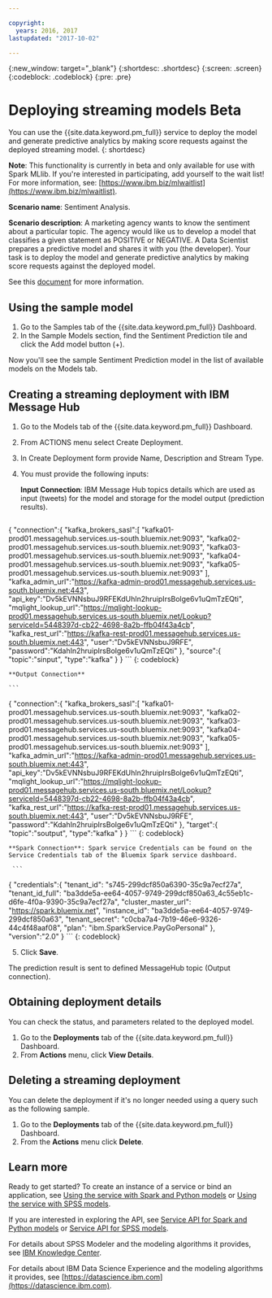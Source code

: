 ```yaml
---

copyright:
  years: 2016, 2017
lastupdated: "2017-10-02"

---
```


{:new_window: target="_blank"}
{:shortdesc: .shortdesc}
{:screen: .screen}
{:codeblock: .codeblock}
{:pre: .pre}

# Deploying streaming models <span class='tag--beta'>Beta</span>

You can use the {{site.data.keyword.pm_full}} service to deploy the model and
generate predictive analytics by making score requests against the deployed streaming model.
{: shortdesc}

**Note**: This functionality is currently in beta and only available
for use with Spark MLlib. If you're interested in participating, add yourself to the wait list! For more information, see: [https://www.ibm.biz/mlwaitlist](https://www.ibm.biz/mlwaitlist).

**Scenario name**: Sentiment Analysis.

**Scenario description**: A marketing agency wants to know the
sentiment about a particular topic. The agency would like us to
develop a model that classifies a given statement as POSITIVE or
NEGATIVE. A Data Scientist prepares a predictive model and shares
it with you (the developer). Your task is to deploy the model and
generate predictive analytics by making score requests against
the deployed model.

See this [document](https://github.com/pmservice/tweet-sentiment-prediction) for more information.

## Using the sample model

1. Go to the Samples tab of the {{site.data.keyword.pm_full}}
   Dashboard.
2. In the Sample Models section, find the Sentiment Prediction
   tile and click the Add model button (+).

Now you'll see the sample Sentiment Prediction model in the list
of available models on the Models tab.


## Creating a streaming deployment with IBM Message Hub

1.  Go to the Models tab of the {{site.data.keyword.pm_full}} Dashboard.
2.  From ACTIONS menu select Create Deployment.
3.  In Create Deployment form provide Name, Description and Stream Type.
4.  You must provide the following inputs:

    **Input Connection**: IBM Message Hub topics details which are used as input (tweets) for the model and storage for the model output  (prediction results).

    ```
  {
     "connection":{
        "kafka_brokers_sasl":[
           "kafka01-prod01.messagehub.services.us-south.bluemix.net:9093",
           "kafka02-prod01.messagehub.services.us-south.bluemix.net:9093",
           "kafka03-prod01.messagehub.services.us-south.bluemix.net:9093",
           "kafka04-prod01.messagehub.services.us-south.bluemix.net:9093",
           "kafka05-prod01.messagehub.services.us-south.bluemix.net:9093"
        ],
        "kafka_admin_url":"https://kafka-admin-prod01.messagehub.services.us-south.bluemix.net:443",
        "api_key":"Dv5kEVNNsbuJ9RFEKdUhIn2hruipIrsBolge6v1uQmTzEQti",
        "mqlight_lookup_url":"https://mqlight-lookup-prod01.messagehub.services.us-south.bluemix.net/Lookup?serviceId=5448397d-cb22-4698-8a2b-ffb04f43a4cb",
        "kafka_rest_url":"https://kafka-rest-prod01.messagehub.services.us-south.bluemix.net:443",
        "user":"Dv5kEVNNsbuJ9RFE",
        "password":"KdahIn2hruipIrsBolge6v1uQmTzEQti"
     },
     "source":{
        "topic":"sinput",
        "type":"kafka"
     }
  }
    ```
    {: codeblock}

    **Output Connection**

    ```
 {
    "connection":{
       "kafka_brokers_sasl":[
          "kafka01-prod01.messagehub.services.us-south.bluemix.net:9093",
          "kafka02-prod01.messagehub.services.us-south.bluemix.net:9093",
          "kafka03-prod01.messagehub.services.us-south.bluemix.net:9093",
          "kafka04-prod01.messagehub.services.us-south.bluemix.net:9093",
          "kafka05-prod01.messagehub.services.us-south.bluemix.net:9093"
       ],
       "kafka_admin_url":"https://kafka-admin-prod01.messagehub.services.us-south.bluemix.net:443",
       "api_key":"Dv5kEVNNsbuJ9RFEKdUhIn2hruipIrsBolge6v1uQmTzEQti",
       "mqlight_lookup_url":"https://mqlight-lookup-prod01.messagehub.services.us-south.bluemix.net/Lookup?serviceId=5448397d-cb22-4698-8a2b-ffb04f43a4cb",
       "kafka_rest_url":"https://kafka-rest-prod01.messagehub.services.us-south.bluemix.net:443",
       "user":"Dv5kEVNNsbuJ9RFE",
       "password":"KdahIn2hruipIrsBolge6v1uQmTzEQti"
    },
    "target":{
       "topic":"soutput",
       "type":"kafka"
    }
 }
    ```
    {: codeblock}

    **Spark Connection**: Spark service Credentials can be found on the Service Credentials tab of the Bluemix Spark service dashboard.

     ```
{
     "credentials":{
       "tenant_id": "s745-299dcf850a6390-35c9a7ecf27a",
       "tenant_id_full": "ba3dde5a-ee64-4057-9749-299dcf850a63_4c55eb1c-d6fe-4f0a-9390-35c9a7ecf27a",
       "cluster_master_url": "https://spark.bluemix.net",
       "instance_id": "ba3dde5a-ee64-4057-9749-299dcf850a63",
       "tenant_secret": "c0cba7a4-7b19-46e6-9326-44c4f48aaf08",
       "plan": "ibm.SparkService.PayGoPersonal"
     },
     "version":"2.0"
}
     ```
     {: codeblock}

5. Click **Save**.

The prediction result is sent to defined MessageHub topic (Output connection).

## Obtaining deployment details

You can check the status, and parameters related to the deployed model.

1. Go to the **Deployments** tab of the {{site.data.keyword.pm_full}}
   Dashboard.
2. From **Actions** menu, click **View Details**.

## Deleting a streaming deployment

You can delete the deployment if it's no longer needed using a
query such as the following sample.

1. Go to the **Deployments** tab of the {{site.data.keyword.pm_full}}
   Dashboard.
2. From the **Actions** menu click **Delete**.

## Learn more

Ready to get started? To create an instance of a service or bind
an application, see [Using the service with Spark and Python models](using_pm_service_dsx.html) or
[Using the service with SPSS models](using_pm_service.html).

If you are interested in exploring the API, see [Service API for Spark and Python models](pm_service_api_spark.html) or [Service
API for SPSS models](pm_service_api_spss.html).

For details about SPSS Modeler and the modeling algorithms it
provides, see [IBM Knowledge Center](https://www.ibm.com/support/knowledgecenter/SS3RA7).

For details about IBM Data Science Experience and the modeling
algorithms it provides, see [https://datascience.ibm.com](https://datascience.ibm.com).